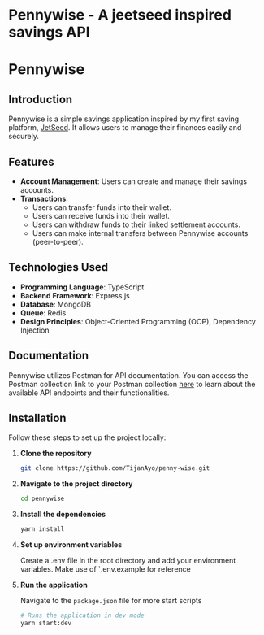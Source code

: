 # Pennywise - A jeetseed inspired savings API

# Pennywise

## Introduction

Pennywise is a simple savings application inspired by my first saving platform, [JetSeed](https://jetseed.com).
It allows users to manage their finances easily and securely.

## Features

- **Account Management**: Users can create and manage their savings accounts.
- **Transactions**:
  - Users can transfer funds into their wallet.
  - Users can receive funds into their wallet.
  - Users can withdraw funds to their linked settlement accounts.
  - Users can make internal transfers between Pennywise accounts (peer-to-peer).

## Technologies Used

- **Programming Language**: TypeScript
- **Backend Framework**: Express.js
- **Database**: MongoDB
- **Queue**: Redis
- **Design Principles**: Object-Oriented Programming (OOP), Dependency Injection

## Documentation

Pennywise utilizes Postman for API documentation. You can access the Postman collection link to your Postman collection [here](https://example.com) to learn about the available API endpoints and their functionalities.

## Installation

Follow these steps to set up the project locally:

1. **Clone the repository**

   ```bash
   git clone https://github.com/TijanAyo/penny-wise.git
   ```

2. **Navigate to the project directory**

   ```bash
   cd pennywise
   ```

3. **Install the dependencies**

   ```bash
   yarn install
   ```

4. **Set up environment variables**

   Create a .env file in the root directory and add your environment variables. Make use of `.env.example for reference

5. **Run the application**

   Navigate to the `package.json` file for more start scripts

   ```bash
   # Runs the application in dev mode
   yarn start:dev
   ```

